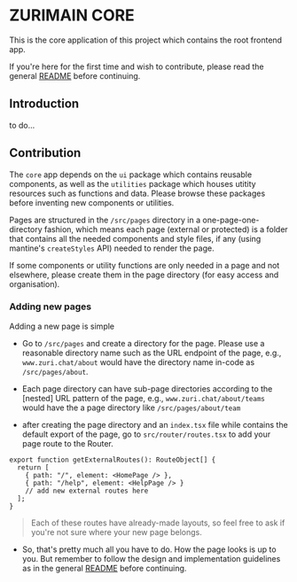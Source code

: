 # ZURIMAIN CORE

This is the core application of this project which contains the root frontend app.

If you're here for the first time and wish to contribute, please read the general [README](https://github.com/zurichat/zurimain/blob/main/README.md) before continuing.

## Introduction

to do...

## Contribution

The `core` app depends on the `ui` package which contains reusable components, as well as the `utilities` package which houses utitity resources such as functions and data. Please browse these packages before inventing new components or utilities.

Pages are structured in the `/src/pages` directory in a one-page-one-directory fashion, which means each page (external or protected) is a folder that contains all the needed components and style files, if any (using mantine's `createStyles` API) needed to render the page.

If some components or utility functions are only needed in a page and not elsewhere, please create them in the page directory (for easy access and organisation).

### Adding new pages

Adding a new page is simple

- Go to `/src/pages` and create a directory for the page. Please use a reasonable directory name such as the URL endpoint of the page, e.g., `www.zuri.chat/about` would have the directory name in-code as `/src/pages/about`.

- Each page directory can have sub-page directories according to the [nested] URL pattern of the page, e.g., `www.zuri.chat/about/teams` would have the a page directory like `/src/pages/about/team`

- after creating the page directory and an `index.tsx` file while contains the default export of the page, go to `src/router/routes.tsx` to add your page route to the Router.

```tsx
export function getExternalRoutes(): RouteObject[] {
  return [
    { path: "/", element: <HomePage /> },
    { path: "/help", element: <HelpPage /> }
    // add new external routes here
  ];
}
```

> Each of these routes have already-made layouts, so feel free to ask if you're not sure where your new page belongs.

- So, that's pretty much all you have to do. How the page looks is up to you. But remember to follow the design and implementation guidelines as in the general [README](https://github.com/zurichat/zurimain/blob/main/README.md) before continuing.
